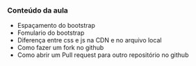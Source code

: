 ### Conteúdo da aula

- Espaçamento do bootstrap
- Fomulario do bootstrap
- Diferença entre css e js na CDN e no arquivo local
- Como fazer um fork no github
- Como abrir um Pull request para outro repositório no github